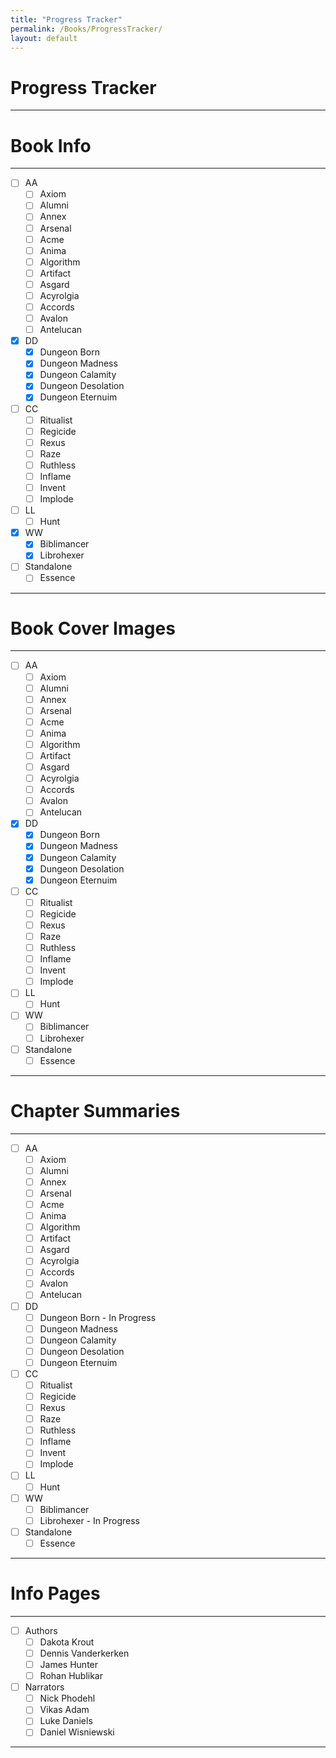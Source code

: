 ```yaml
---
title: "Progress Tracker"
permalink: /Books/ProgressTracker/
layout: default
---
```

# Progress Tracker
---

# Book Info
---
- [ ] AA
	- [ ] Axiom
	- [ ] Alumni
	- [ ] Annex
	- [ ] Arsenal
	- [ ] Acme
	- [ ] Anima
	- [ ] Algorithm
	- [ ] Artifact
	- [ ] Asgard
	- [ ] Acyrolgia
	- [ ] Accords
	- [ ] Avalon
	- [ ] Antelucan
- [x] DD
	- [x] Dungeon Born
	- [x] Dungeon Madness
	- [x] Dungeon Calamity
	- [x] Dungeon Desolation
	- [x] Dungeon Eternuim
- [ ] CC
	- [ ] Ritualist
	- [ ] Regicide
	- [ ] Rexus
	- [ ] Raze
	- [ ] Ruthless
	- [ ] Inflame
	- [ ] Invent
	- [ ] Implode
- [ ] LL
	- [ ] Hunt
- [x] WW
	- [x] Biblimancer
	- [x] Librohexer
- [ ] Standalone
	- [ ] Essence

---


# Book Cover Images
---
- [ ] AA
	- [ ] Axiom
	- [ ] Alumni
	- [ ] Annex
	- [ ] Arsenal
	- [ ] Acme
	- [ ] Anima
	- [ ] Algorithm
	- [ ] Artifact
	- [ ] Asgard
	- [ ] Acyrolgia
	- [ ] Accords
	- [ ] Avalon
	- [ ] Antelucan
- [x] DD
	- [x] Dungeon Born
	- [x] Dungeon Madness
	- [x] Dungeon Calamity
	- [x] Dungeon Desolation
	- [x] Dungeon Eternuim
- [ ] CC
	- [ ] Ritualist
	- [ ] Regicide
	- [ ] Rexus
	- [ ] Raze
	- [ ] Ruthless
	- [ ] Inflame
	- [ ] Invent
	- [ ] Implode
- [ ] LL
	- [ ] Hunt
- [ ] WW
	- [ ] Biblimancer
	- [ ] Librohexer
- [ ] Standalone
	- [ ] Essence

---


# Chapter Summaries
---
- [ ] AA
	- [ ] Axiom
	- [ ] Alumni
	- [ ] Annex
	- [ ] Arsenal
	- [ ] Acme
	- [ ] Anima
	- [ ] Algorithm
	- [ ] Artifact
	- [ ] Asgard
	- [ ] Acyrolgia
	- [ ] Accords
	- [ ] Avalon
	- [ ] Antelucan
- [ ] DD
	- [ ] Dungeon Born - In Progress
	- [ ] Dungeon Madness
	- [ ] Dungeon Calamity
	- [ ] Dungeon Desolation
	- [ ] Dungeon Eternuim
- [ ] CC
	- [ ] Ritualist
	- [ ] Regicide
	- [ ] Rexus
	- [ ] Raze
	- [ ] Ruthless
	- [ ] Inflame
	- [ ] Invent
	- [ ] Implode
- [ ] LL
	- [ ] Hunt
- [ ] WW
	- [ ] Biblimancer
	- [ ] Librohexer  - In Progress
- [ ] Standalone
	- [ ] Essence

---


# Info Pages
---
- [ ] Authors
	- [ ] Dakota Krout
	- [ ] Dennis Vanderkerken
	- [ ] James Hunter
	- [ ] Rohan Hublikar
- [ ] Narrators
	- [ ] Nick Phodehl
	- [ ] Vikas Adam
	- [ ] Luke Daniels
	- [ ] Daniel Wisniewski

---